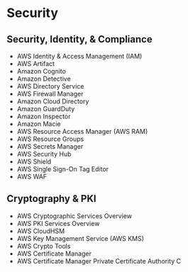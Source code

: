 Security
============

Security, Identity, & Compliance
--------
+ AWS Identity & Access Management (IAM)
+ AWS Artifact
+ Amazon Cognito
+ Amazon Detective
+ AWS Directory Service
+ AWS Firewall Manager
+ Amazon Cloud Directory
+ Amazon GuardDuty
+ Amazon Inspector
+ Amazon Macie
+ AWS Resource Access Manager (AWS RAM)
+ AWS Resource Groups
+ AWS Secrets Manager
+ AWS Security Hub
+ AWS Shield
+ AWS Single Sign-On
  Tag Editor
+ AWS WAF

Cryptography & PKI
--------
+ AWS Cryptographic Services Overview
+ AWS PKI Services Overview
+ AWS CloudHSM
+ AWS Key Management Service (AWS KMS)
+ AWS Crypto Tools
+ AWS Certificate Manager
+ AWS Certificate Manager Private Certificate Authority
C
